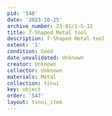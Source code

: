 ```yaml
---
pid: '548'
date: '2023-10-25'
archive_number: 23-01/1-5-12
title: T-Shaped Metal tool
description: T-Shaped Metal tool
extent: '1'
condition: Good
date_unvalidated: Unknown
creator: Unknown
collector: Unknown
materials: Metal
collection: tinui
key: object
order: '547'
layout: tinui_item
---
```

